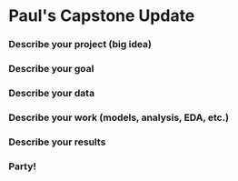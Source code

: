 # Paul's Capstone Update

### Describe your project (big idea)

### Describe your goal

### Describe your data

### Describe your work (models, analysis, EDA, etc.)

### Describe your results

### Party!